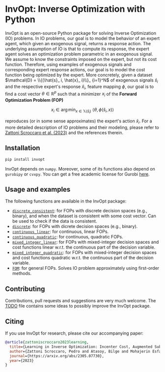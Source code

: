 
# InvOpt: Inverse Optimization with Python

InvOpt is an open-source Python package for solving Inverse Optimization (IO) problems. In IO problems, our goal is to model the behavior of an expert agent, which given an exogenous signal, returns a response action. The underlying assumption of IO is that to compute its response, the expert agent solves an optimization problem parametric in an exogenous signal. We assume to know the constraints imposed on the expert, but not its cost function. Therefore, using examples of exogenous signals and corresponding expert response actions, our goal is to model the cost function being optimized by the expert. More concretely, given a dataset $\mathcal{D} = \\{(\hat{s}_ i, \hat{x}_ i)\\}_ {i=1}^N$ of exogenous signals $\hat{s}_ i$ and the respective expert's response $\hat{x}_ i$, feature mapping $\phi$, our goal is to find a cost vector $\theta \in \mathbb{R}^p$ such that a minimizer $x_ i$ of the **Forward Optimization Problem (FOP)**

$$
x_i \in \arg\min_ {x \in \mathbb{X}(\hat{s}_ i)} \ \langle \theta,\phi(\hat{s}_ i,x) \rangle
$$

reproduces (or in some sense approximates) the expert's action $\hat{x}_ i$. For a more detailed description of IO problems and their modeling, please refer to [Zattoni Scroccaro et al. (2023)](https://arxiv.org/abs/2305.07730) and the references therein. 

## Installation

```bash
pip install invopt
```
InvOpt depends on `numpy`. Moreover, some of its functions also depend on `gurobipy` or `cvxpy`. You can get a free academic license for Gurobi [here](https://www.gurobi.com/academia/academic-program-and-licenses/).

## Usage and examples

The following functions are available in the InvOpt package:

- [`discrete_consistent`](https://github.com/pedroszattoni/invopt/tree/main/examples/discrete_consistent): for FOPs with discrete decision spaces (e.g., binary), and when the dataset is consistent with some cost vector. Can be used to check if the data is consistent.
- [`discrete`](https://github.com/pedroszattoni/invopt/tree/main/examples/discrete): for FOPs with dicrete decision spaces (e.g., binary).
- [`continuous_linear`](https://github.com/pedroszattoni/invopt/tree/main/examples/continuous_linear): for continuous, linear FOPs.
- [`continuous_quadratic`](https://github.com/pedroszattoni/invopt/tree/main/examples/continuous_quadratic): for continuous, quadratic FOPs.
- [`mixed_integer_linear`](https://github.com/pedroszattoni/invopt/tree/main/examples/mixed_integer_linear): for FOPs with mixed-integer decision spaces and cost functions linear w.r.t. the continuous part of the decision variable.
- [`mixed_integer_quadratic`](https://github.com/pedroszattoni/invopt/tree/main/examples/mixed_integer_quadratic): for FOPs with mixed-integer decision spaces and cost functions quadratic w.r.t. the continuous part of the decision variable.
- [`FOM`](https://github.com/pedroszattoni/invopt/tree/main/examples/FOM): for general FOPs. Solves IO problem approximately using first-order methods.

## Contributing

Contributions, pull requests and suggestions are very much welcome. The  [TODO](https://github.com/pedroszattoni/invopt/blob/main/TODO.txt) file contains some ideas to possibly improve the InvOpt package.

## Citing
If you use InvOpt for research, please cite our accompanying paper:

```bibtex
@article{zattoniscroccaro2023learning,
  title={Learning in Inverse Optimization: Incenter Cost, Augmented Suboptimality Loss, and Algorithms},
  author={Zattoni Scroccaro, Pedro and Atasoy, Bilge and Mohajerin Esfahani, Peyman},
  journal={https://arxiv.org/abs/2305.07730},
  year={2023}
}
```